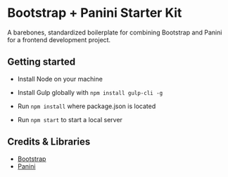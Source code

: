# Bootstrap + Panini Starter Kit

A barebones, standardized boilerplate for combining Bootstrap and Panini for a frontend development project.

## Getting started

- Install Node on your machine

- Install Gulp globally with `npm install gulp-cli -g`

- Run `npm install` where package.json is located

- Run `npm start` to start a local server

## Credits & Libraries

- [Bootstrap](https://getbootstrap.com/)
- [Panini](https://github.com/foundation/panini/)